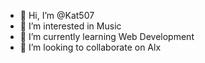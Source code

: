 - 👋 Hi, I’m @Kat507
- 👀 I’m interested in Music
- 🌱 I’m currently learning Web Development
- 💞️ I’m looking to collaborate on Alx

<!---
Kat507/Kat507 is a ✨ special ✨ repository because its `README.md` (this file) appears on your GitHub profile.
You can click the Preview link to take a look at your changes.
--->
